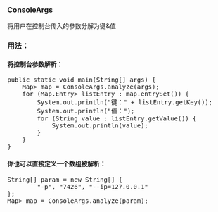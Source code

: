 <h3>ConsoleArgs</h3>
<p>将用户在控制台传入的参数分解为键&值</p>
<h3>用法：</h3>
<h4>将控制台参数解析：</h4>
<pre>
public static void main(String[] args) {
    Map<String, List<String>> map = ConsoleArgs.analyze(args);
    for (Map.Entry<String, List<String>> listEntry : map.entrySet()) {
        System.out.println("键：" + listEntry.getKey());
        System.out.println("值：");
        for (String value : listEntry.getValue()) {
            System.out.println(value);
        }
    }
}
</pre>
<h4>你也可以直接定义一个数组被解析：</h4>
<pre>
String[] param = new String[] {
        "-p", "7426", "--ip=127.0.0.1"
};
Map<String, List<String>> map = ConsoleArgs.analyze(param);
</pre>